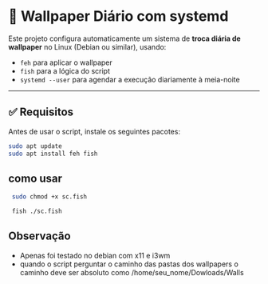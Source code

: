 # 📄 Wallpaper Diário com systemd 

Este projeto configura automaticamente um sistema de **troca diária de wallpaper** no Linux (Debian ou similar), usando:
- `feh` para aplicar o wallpaper
- `fish` para a lógica do script
- `systemd --user` para agendar a execução diariamente à meia-noite

---

## ✅ Requisitos

Antes de usar o script, instale os seguintes pacotes:

```bash
sudo apt update
sudo apt install feh fish

```
## como usar 
```bash
 sudo chmod +x sc.fish

 fish ./sc.fish
 ```


## Observação
- Apenas foi testado no debian com x11 e i3wm
- quando o script perguntar o caminho das pastas dos wallpapers o caminho deve ser absoluto como /home/seu_nome/Dowloads/Walls

